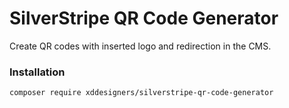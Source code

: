 # SilverStripe QR Code Generator

Create QR codes with inserted logo and redirection in the CMS.

### Installation
```
composer require xddesigners/silverstripe-qr-code-generator
```